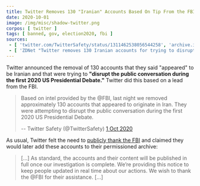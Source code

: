 ```yaml
---
title: Twitter Removes 130 "Iranian" Accounts Based On Tip From the FBI
date: 2020-10-01
image: /img/misc/shadow-twitter.png
corpos: [ twitter ]
tags: [ banned, gov, election2020, fbi ]
sources:
 - [ 'twitter.com/TwitterSafety/status/1311462538056544258', 'archive.is/qEfRh' ]
 - [ 'ZDNet "Twitter removes 130 Iranian accounts for trying to disrupt the US Presidential Debate" by Catalin Cimpanu (1 Oct 2020)', 'archive.is/2o2q7' ]
---
```


Twitter announced the removal of 130 accounts that they said
"appeared" to be Iranian and that were trying to **"disrupt the public
conversation during the first 2020 US Presidential Debate."** Twitter did this
based on a lead from the FBI.

> Based on intel provided by the @FBI, last night we removed approximately 130
> accounts that appeared to originate in Iran. They were attempting to disrupt
> the public conversation during the first 2020 US Presidential Debate.
>
> -- Twitter Safety (@TwitterSafety) [1 Oct 2020](https://archive.is/qEfRh)

As usual, Twitter felt the need to [publicly thank the
FBI](https://archive.is/qEfRh#selection-1163.0-1175.40) and claimed they would
later add these accounts to their permissioned archive:

> [...] As standard, the accounts and their content will be published in full
> once our investigation is complete. We’re providing this notice to keep
> people updated in real time about our actions. We wish to thank the @FBI for
> their assistance. [...]
